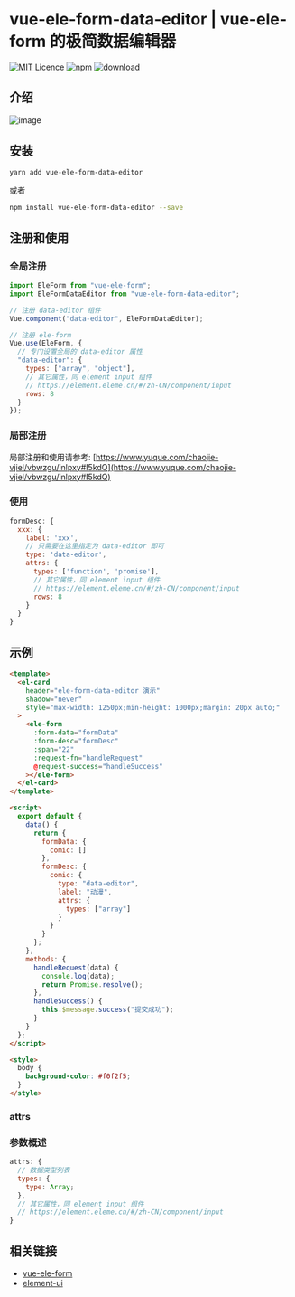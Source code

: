 # vue-ele-form-data-editor | vue-ele-form 的极简数据编辑器

[![MIT Licence](https://badges.frapsoft.com/os/mit/mit.svg)](https://opensource.org/licenses/mit-license.php)
[![npm](https://img.shields.io/npm/v/vue-ele-form-data-editor.svg)](https://www.npmjs.com/package/vue-ele-form-data-editor)
[![download](https://img.shields.io/npm/dw/vue-ele-form-data-editor.svg)](https://npmcharts.com/compare/vue-ele-form-data-editor?minimal=true)

## 介绍

![image](https://s1.ax1x.com/2020/08/23/dws9Qe.gif)

## 安装

```bash
yarn add vue-ele-form-data-editor
```

或者

```bash
npm install vue-ele-form-data-editor --save
```

## 注册和使用

### 全局注册

```js
import EleForm from "vue-ele-form";
import EleFormDataEditor from "vue-ele-form-data-editor";

// 注册 data-editor 组件
Vue.component("data-editor", EleFormDataEditor);

// 注册 ele-form
Vue.use(EleForm, {
  // 专门设置全局的 data-editor 属性
  "data-editor": {
    types: ["array", "object"],
    // 其它属性，同 element input 组件
    // https://element.eleme.cn/#/zh-CN/component/input
    rows: 8
  }
});
```

### 局部注册

局部注册和使用请参考: [https://www.yuque.com/chaojie-vjiel/vbwzgu/inlpxy#I5kdQ](https://www.yuque.com/chaojie-vjiel/vbwzgu/inlpxy#I5kdQ)

### 使用

```js
formDesc: {
  xxx: {
    label: 'xxx',
    // 只需要在这里指定为 data-editor 即可
    type: 'data-editor',
    attrs: {
      types: ['function', 'promise'],
      // 其它属性，同 element input 组件
      // https://element.eleme.cn/#/zh-CN/component/input
      rows: 8
    }
  }
}
```

## 示例

```html
<template>
  <el-card
    header="ele-form-data-editor 演示"
    shadow="never"
    style="max-width: 1250px;min-height: 1000px;margin: 20px auto;"
  >
    <ele-form
      :form-data="formData"
      :form-desc="formDesc"
      :span="22"
      :request-fn="handleRequest"
      @request-success="handleSuccess"
    ></ele-form>
  </el-card>
</template>

<script>
  export default {
    data() {
      return {
        formData: {
          comic: []
        },
        formDesc: {
          comic: {
            type: "data-editor",
            label: "动漫",
            attrs: {
              types: ["array"]
            }
          }
        }
      };
    },
    methods: {
      handleRequest(data) {
        console.log(data);
        return Promise.resolve();
      },
      handleSuccess() {
        this.$message.success("提交成功");
      }
    }
  };
</script>

<style>
  body {
    background-color: #f0f2f5;
  }
</style>
```

### attrs

### 参数概述

```js
attrs: {
  // 数据类型列表
  types: {
    type: Array;
  },
  // 其它属性，同 element input 组件
  // https://element.eleme.cn/#/zh-CN/component/input
}
```

## 相关链接

- [vue-ele-form](https://github.com/dream2023/vue-ele-form)
- [element-ui](https://element.eleme.cn/#/zh-CN/component/input)
